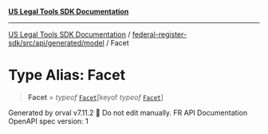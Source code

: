[**US Legal Tools SDK Documentation**](../../../../../../README.md)

***

[US Legal Tools SDK Documentation](../../../../../../README.md) / [federal-register-sdk/src/api/generated/model](../README.md) / Facet

# Type Alias: Facet

> **Facet** = *typeof* [`Facet`](../variables/Facet.md)\[keyof *typeof* [`Facet`](../variables/Facet.md)\]

Generated by orval v7.11.2 🍺
Do not edit manually.
FR API Documentation
OpenAPI spec version: 1
